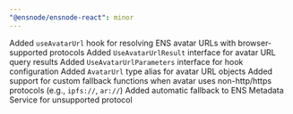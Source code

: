 ```yaml
---
"@ensnode/ensnode-react": minor
---
```


Added `useAvatarUrl` hook for resolving ENS avatar URLs with browser-supported protocols
Added `UseAvatarUrlResult` interface for avatar URL query results
Added `UseAvatarUrlParameters` interface for hook configuration
Added `AvatarUrl` type alias for avatar URL objects
Added support for custom fallback functions when avatar uses non-http/https protocols (e.g., `ipfs://`, `ar://`)
Added automatic fallback to ENS Metadata Service for unsupported protocol
